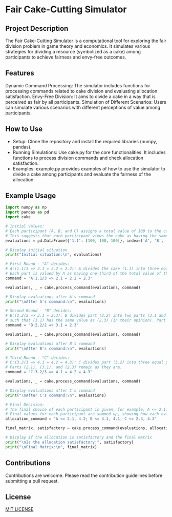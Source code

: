 # Fair Cake-Cutting Simulator

## Project Description
The Fair Cake-Cutting Simulator is a computational tool for exploring the fair division problem in game theory and economics. It simulates various strategies for dividing a resource (symbolized as a cake) among participants to achieve fairness and envy-free outcomes.

## Features
Dynamic Command Processing: The simulator includes functions for processing commands related to cake division and evaluating allocation satisfaction.
Envy-Free Division: It aims to divide a cake in a way that is perceived as fair by all participants.
Simulation of Different Scenarios: Users can simulate various scenarios with different perceptions of value among participants.

## How to Use
* Setup: Clone the repository and install the required libraries (numpy, pandas).
* Running Simulations: Use cake.py for the core functionalities. It includes functions to process division commands and check allocation satisfaction.
* Examples: example.py provides examples of how to use the simulator to divide a cake among participants and evaluate the fairness of the allocation.

## Example Usage

```python
import numpy as np
import pandas as pd
import cake

# Initial Values: 
# Each participant (A, B, and C) assigns a total value of 100 to the cake. 
# This suggests that each participant views the cake as having the same total value.
evaluations = pd.DataFrame({'1.1': [100, 100, 100]}, index=['A', 'B', 'C'])

# Display initial situation
print("Initial situation:\n", evaluations)

# First Round - "A" decides:
# A:(1.1/3 => 2.1 = 2.2 = 2.3): A divides the cake (1.1) into three equal parts (in their opinion).
# Each part is valued by A as having one-third of the total value of the cake (33.33 each).
command = "A:1.1/3 => 2.1 = 2.2 = 2.3"

evaluations, _ = cake.process_command(evaluations, command)

# Display evaluations after A's command
print("\nAfter A's command:\n", evaluations)

# Second Round - "B" decides:
# B:(2.2/2 => 3.1 = 2.3): B divides part (2.2) into two parts (3.1 and 3.2), 
# such that (3.1) has the same value as (2.3) (in their opinion). Part (2.3) remains intact.
command = "B:2.2/2 => 3.1 = 2.3"

evaluations, _ = cake.process_command(evaluations, command)

# Display evaluations after B's command
print("\nAfter B's command:\n", evaluations)

# Third Round - "C" decides:
# C:(3.2/3 => 4.1 = 4.2 = 4.3): C divides part (3.2) into three equal parts.
# Parts (2.1), (3.1), and (2.3) remain as they are.
command = "C:3.2/3 => 4.1 = 4.2 = 4.3"

evaluations, _ = cake.process_command(evaluations, command)

# Display evaluations after C's command
print("\nAfter C's command:\n", evaluations)

# Final Decision:
# The final choice of each participant is given, for example, A <= 2.1, indicating A chooses part (2.1).
# Final values for each participant are summed up, showing how each evaluated their final part.
allocation_command = "A <= 2.1, 4.2; B <= 3.1, 4.1; C <= 2.3, 4.3"

final_matrix, satisfactory = cake.process_command(evaluations, allocation_command)

# Display if the allocation is satisfactory and the final matrix
print("\nIs the allocation satisfactory:", satisfactory)
print("\nFinal Matrix:\n", final_matrix)
```

## Contributions

Contributions are welcome. Please read the contribution guidelines before submitting a pull request.

## License


[MIT LICENSE](https://github.com/Lucas-Armand/fair-cake-cutting-simulator/blob/main/LICENSE)
